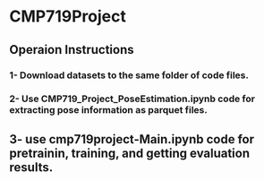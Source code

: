 # CMP719Project
## Operaion Instructions
### 1- Download datasets to the same folder of code files.
### 2- Use CMP719_Project_PoseEstimation.ipynb code for extracting pose information as parquet files.  
## 3- use cmp719project-Main.ipynb code for pretrainin, training, and getting evaluation results.
